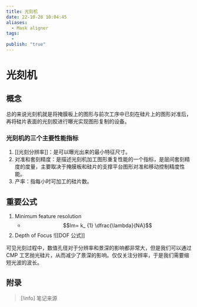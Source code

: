 ```yaml
---
title: 光刻机
date: 22-10-28 10:04:45
aliases:
  - Mask aligner
tags:
  - 
publish: "true"
---
```


# 光刻机

## 概念

总的来说光刻机就是将掩膜板上的图形与前次工序中已刻在硅片上的图形对准后，再将硅片表面的光刻胶进行曝光实现图形复制的设备。

### 光刻机的三个主要性能指标

1. [[光刻分辨率]]：是可以曝光出来的最小特征尺寸。
2. 对准和套刻精度：是描述光刻机加工图形重复性能的一个指标，是层间套刻精度的度量，主要取决于掩膜板和硅片的支撑平台图形对准和移动控制精度性能。
3. 产率：指每小时可加工的硅片数。

## 重要公式

1. Minimum feature resolution
	- $$lm= k_ {1}  \dfrac{\lambda}{NA}$$ 
2. Depth of Focus ![[DOF 公式]]

可见光刻过程中，数值孔径对于分辨率和景深的影响都非常大，但是我们可以通过 CMP 工艺抛光硅片，从而减少了景深的影响。仅仅关注分辨率，于是我们需要缩短光波的波长。

## 附录

> [!info] 笔记来源
> 

